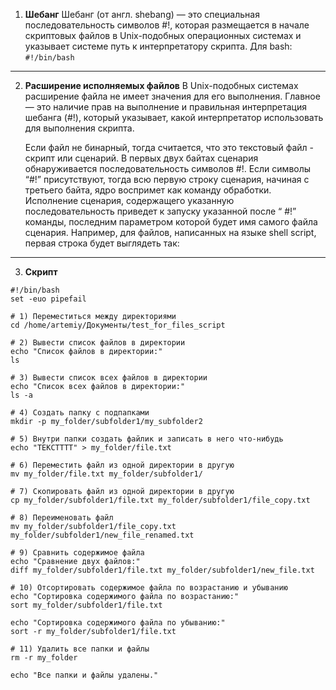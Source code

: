 1. **Шебанг**
    Шебанг (от англ. shebang) — это специальная последовательность символов #!, которая размещается в начале скриптовых файлов в Unix-подобных операционных системах и указывает системе путь к интерпретатору скрипта. Для bash: `#!/bin/bash `

---

2. **Расширение исполняемых файлов**
    В Unix-подобных системах расширение файла не имеет значения для его выполнения. Главное — это наличие прав на выполнение и правильная интерпретация шебанга (#!), который указывает, какой интерпретатор использовать для выполнения скрипта.  

    Если файл не бинарный, тогда считается, что это текстовый файл - скрипт или сценарий. В первых двух байтах сценария обнаруживается последовательность символов #!. Если символы “#!” присутствуют, тогда всю первую строку сценария, начиная с третьего байта, ядро воспримет как команду обработки. Исполнение сценария, содержащего указанную последовательность приведет к запуску указанной после “ #!” команды, последним параметром которой будет имя самого файла сценария. Например, для файлов, написанных на языке shell script, первая строка будет выглядеть так:

---

3. **Скрипт**
```
#!/bin/bash
set -euo pipefail

# 1) Переместиться между директориями
cd /home/artemiy/Документы/test_for_files_script

# 2) Вывести список файлов в директории
echo "Список файлов в директории:"
ls

# 3) Вывести список всех файлов в директории
echo "Список всех файлов в директории:"
ls -a

# 4) Создать папку с подпапками
mkdir -p my_folder/subfolder1/my_subfolder2

# 5) Внутри папки создать файлик и записать в него что-нибудь
echo "ТЕКСТТТТ" > my_folder/file.txt

# 6) Переместить файл из одной директории в другую
mv my_folder/file.txt my_folder/subfolder1/

# 7) Скопировать файл из одной директории в другую
cp my_folder/subfolder1/file.txt my_folder/subfolder1/file_copy.txt

# 8) Переименовать файл
mv my_folder/subfolder1/file_copy.txt my_folder/subfolder1/new_file_renamed.txt

# 9) Сравнить содержимое файла
echo "Сравнение двух файлов:"
diff my_folder/subfolder1/file.txt my_folder/subfolder1/new_file.txt

# 10) Отсортировать содержимое файла по возрастанию и убыванию
echo "Сортировка содержимого файла по возрастанию:"
sort my_folder/subfolder1/file.txt

echo "Сортировка содержимого файла по убыванию:"
sort -r my_folder/subfolder1/file.txt

# 11) Удалить все папки и файлы
rm -r my_folder

echo "Все папки и файлы удалены."
```